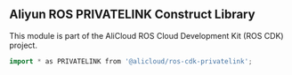 ## Aliyun ROS PRIVATELINK Construct Library

This module is part of the AliCloud ROS Cloud Development Kit (ROS CDK) project.

```go
import * as PRIVATELINK from '@alicloud/ros-cdk-privatelink';
```
